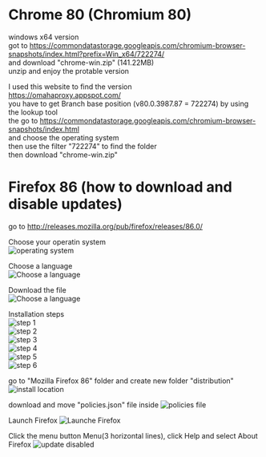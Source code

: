 # Chrome 80 (Chromium 80) 

windows x64 version  
got to https://commondatastorage.googleapis.com/chromium-browser-snapshots/index.html?prefix=Win_x64/722274/  
and download "chrome-win.zip" (141.22MB)  
unzip and enjoy the protable version  

I used this website to find the version  
https://omahaproxy.appspot.com/  
you have to get Branch base position (v80.0.3987.87 = 722274) by using the lookup tool  
the go to  https://commondatastorage.googleapis.com/chromium-browser-snapshots/index.html  
and choose the operating system  
then use the filter "722274" to find the folder  
then download "chrome-win.zip"  


# Firefox 86 (how to download and disable updates) 

go to  http://releases.mozilla.org/pub/firefox/releases/86.0/  

Choose your operatin system  
![operating system](Images/Firefox%2001.jpg)  

Choose a language  
![Choose a language](Images/Firefox%2002.jpg)  

Download the file  
![Choose a language](Images/Firefox%2003.jpg)  

Installation steps  
![step 1](Images/Firefox%2004.jpg)  
![step 2](Images/Firefox%2005.jpg)  
![step 3](Images/Firefox%2006.jpg)  
![step 4](Images/Firefox%2007.jpg)  
![step 5](Images/Firefox%2008.jpg)  
![step 6](Images/Firefox%2009.jpg)  

go to "Mozilla Firefox 86" folder and create new folder "distribution"  
![install location](Images/Firefox%2010.jpg) 

download and move "policies.json" file inside 
![policies file](Images/Firefox%2011.jpg) 

Launch Firefox 
![Launche Firefox](Images/Firefox%2012.jpg) 

Click the menu button Menu(3 horizontal lines), click Help and select About Firefox 
![update disabled](Images/Firefox%2013.jpg) 
